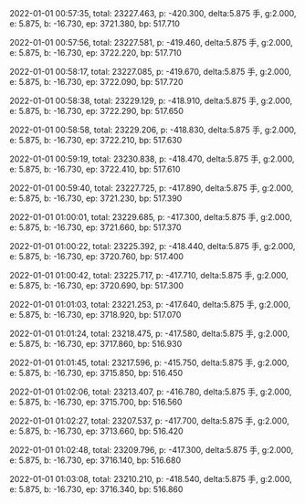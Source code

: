 2022-01-01 00:57:35, total: 23227.463, p: -420.300, delta:5.875 手, g:2.000, e: 5.875, b: -16.730, ep: 3721.380, bp: 517.710

2022-01-01 00:57:56, total: 23227.581, p: -419.460, delta:5.875 手, g:2.000, e: 5.875, b: -16.730, ep: 3722.220, bp: 517.710

2022-01-01 00:58:17, total: 23227.085, p: -419.670, delta:5.875 手, g:2.000, e: 5.875, b: -16.730, ep: 3722.090, bp: 517.720

2022-01-01 00:58:38, total: 23229.129, p: -418.910, delta:5.875 手, g:2.000, e: 5.875, b: -16.730, ep: 3722.290, bp: 517.650

2022-01-01 00:58:58, total: 23229.206, p: -418.830, delta:5.875 手, g:2.000, e: 5.875, b: -16.730, ep: 3722.210, bp: 517.630

2022-01-01 00:59:19, total: 23230.838, p: -418.470, delta:5.875 手, g:2.000, e: 5.875, b: -16.730, ep: 3722.410, bp: 517.610

2022-01-01 00:59:40, total: 23227.725, p: -417.890, delta:5.875 手, g:2.000, e: 5.875, b: -16.730, ep: 3721.230, bp: 517.390

2022-01-01 01:00:01, total: 23229.685, p: -417.300, delta:5.875 手, g:2.000, e: 5.875, b: -16.730, ep: 3721.660, bp: 517.370

2022-01-01 01:00:22, total: 23225.392, p: -418.440, delta:5.875 手, g:2.000, e: 5.875, b: -16.730, ep: 3720.760, bp: 517.400

2022-01-01 01:00:42, total: 23225.717, p: -417.710, delta:5.875 手, g:2.000, e: 5.875, b: -16.730, ep: 3720.690, bp: 517.300

2022-01-01 01:01:03, total: 23221.253, p: -417.640, delta:5.875 手, g:2.000, e: 5.875, b: -16.730, ep: 3718.920, bp: 517.070

2022-01-01 01:01:24, total: 23218.475, p: -417.580, delta:5.875 手, g:2.000, e: 5.875, b: -16.730, ep: 3717.860, bp: 516.930

2022-01-01 01:01:45, total: 23217.596, p: -415.750, delta:5.875 手, g:2.000, e: 5.875, b: -16.730, ep: 3715.850, bp: 516.450

2022-01-01 01:02:06, total: 23213.407, p: -416.780, delta:5.875 手, g:2.000, e: 5.875, b: -16.730, ep: 3715.700, bp: 516.560

2022-01-01 01:02:27, total: 23207.537, p: -417.700, delta:5.875 手, g:2.000, e: 5.875, b: -16.730, ep: 3713.660, bp: 516.420

2022-01-01 01:02:48, total: 23209.796, p: -417.300, delta:5.875 手, g:2.000, e: 5.875, b: -16.730, ep: 3716.140, bp: 516.680

2022-01-01 01:03:08, total: 23210.210, p: -418.540, delta:5.875 手, g:2.000, e: 5.875, b: -16.730, ep: 3716.340, bp: 516.860